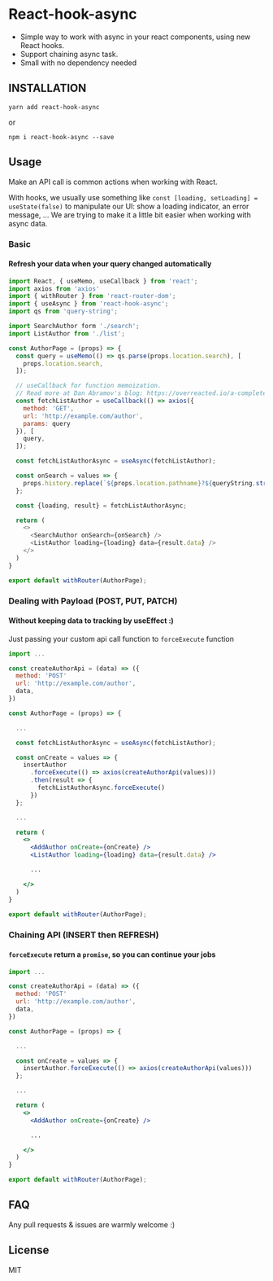 # React-hook-async

- Simple way to work with async in your react components, using new React hooks.
- Support chaining async task.
- Small with no dependency needed

## INSTALLATION

`yarn add react-hook-async`

or

 `npm i react-hook-async --save`

## Usage

Make an API call is common actions when working with React.

With hooks, we usually use something like `const [loading, setLoading] = useState(false)` to manipulate our UI: show a loading indicator, an error message, ... We are trying to make it a little bit easier when working with async data.

### Basic

#### Refresh your data when your query changed automatically

```js
import React, { useMemo, useCallback } from 'react';
import axios from 'axios'
import { withRouter } from 'react-router-dom';
import { useAsync } from 'react-hook-async';
import qs from 'query-string';

import SearchAuthor form './search';
import ListAuthor from './list';

const AuthorPage = (props) => {
  const query = useMemo(() => qs.parse(props.location.search), [
    props.location.search,
  ]);

  // useCallback for function memoization.
  // Read more at Dan Abramov's blog: https://overreacted.io/a-complete-guide-to-useeffect/#but-i-cant-put-this-function-inside-an-effect
  const fetchListAuthor = useCallback(() => axios({
    method: 'GET',
    url: 'http://example.com/author',
    params: query
  }), [
    query,
  ]);

  const fetchListAuthorAsync = useAsync(fetchListAuthor);

  const onSearch = values => {
    props.history.replace(`${props.location.pathname}?${queryString.stringify(value)}`);
  };

  const {loading, result} = fetchListAuthorAsync;

  return (
    <>
      <SearchAuthor onSearch={onSearch} />
      <ListAuthor loading={loading} data={result.data} />
    </>
  )
}

export default withRouter(AuthorPage);
```

### Dealing with Payload (POST, PUT, PATCH)

#### Without keeping data to tracking by useEffect :)

Just passing your custom api call function to `forceExecute` function

```jsx
import ...

const createAuthorApi = (data) => ({
  method: 'POST'
  url: 'http://example.com/author',
  data,
})

const AuthorPage = (props) => {

  ...

  const fetchListAuthorAsync = useAsync(fetchListAuthor);

  const onCreate = values => {
    insertAuthor
      .forceExecute(() => axios(createAuthorApi(values)))
      .then(result => {
        fetchListAuthorAsync.forceExecute()
      })
  };

  ...

  return (
    <>
      <AddAuthor onCreate={onCreate} />
      <ListAuthor loading={loading} data={result.data} />

      ...

    </>
  )
}

export default withRouter(AuthorPage);
```

### Chaining API (INSERT then REFRESH)

#### `forceExecute` return a `promise`, so you can continue your jobs

```jsx
import ...

const createAuthorApi = (data) => ({
  method: 'POST'
  url: 'http://example.com/author',
  data,
})

const AuthorPage = (props) => {

  ...

  const onCreate = values => {
    insertAuthor.forceExecute(() => axios(createAuthorApi(values)))
  };

  ...

  return (
    <>
      <AddAuthor onCreate={onCreate} />

      ...

    </>
  )
}

export default withRouter(AuthorPage);
```

## FAQ

Any pull requests & issues are warmly welcome :)

## License

MIT
